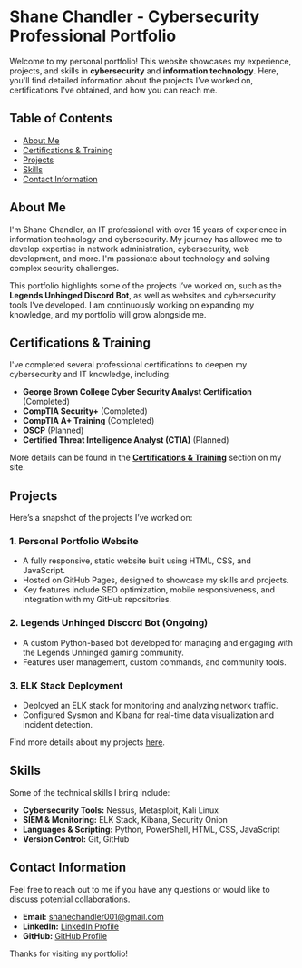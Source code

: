 # Shane Chandler - Cybersecurity Professional Portfolio

Welcome to my personal portfolio! This website showcases my experience, projects, and skills in **cybersecurity** and **information technology**. Here, you'll find detailed information about the projects I've worked on, certifications I've obtained, and how you can reach me.

## Table of Contents
- [About Me](#about-me)
- [Certifications & Training](#certifications--training)
- [Projects](#projects)
- [Skills](#skills)
- [Contact Information](#contact-information)

## About Me
I'm Shane Chandler, an IT professional with over 15 years of experience in information technology and cybersecurity. My journey has allowed me to develop expertise in network administration, cybersecurity, web development, and more. I'm passionate about technology and solving complex security challenges.

This portfolio highlights some of the projects I’ve worked on, such as the **Legends Unhinged Discord Bot**, as well as websites and cybersecurity tools I’ve developed. I am continuously working on expanding my knowledge, and my portfolio will grow alongside me.

## Certifications & Training
I've completed several professional certifications to deepen my cybersecurity and IT knowledge, including:
- **George Brown College Cyber Security Analyst Certification** (Completed)
- **CompTIA Security+** (Completed)
- **CompTIA A+ Training** (Completed)
- **OSCP** (Planned)
- **Certified Threat Intelligence Analyst (CTIA)** (Planned)

More details can be found in the **[Certifications & Training](#certifications--training)** section on my site.

## Projects
Here’s a snapshot of the projects I’ve worked on:

### 1. Personal Portfolio Website
- A fully responsive, static website built using HTML, CSS, and JavaScript.
- Hosted on GitHub Pages, designed to showcase my skills and projects.
- Key features include SEO optimization, mobile responsiveness, and integration with my GitHub repositories.
  
### 2. Legends Unhinged Discord Bot (Ongoing)
- A custom Python-based bot developed for managing and engaging with the Legends Unhinged gaming community.
- Features user management, custom commands, and community tools.
  
### 3. ELK Stack Deployment
- Deployed an ELK stack for monitoring and analyzing network traffic.
- Configured Sysmon and Kibana for real-time data visualization and incident detection.

Find more details about my projects [here](https://your-website-link.com/projects).

## Skills
Some of the technical skills I bring include:
- **Cybersecurity Tools:** Nessus, Metasploit, Kali Linux
- **SIEM & Monitoring:** ELK Stack, Kibana, Security Onion
- **Languages & Scripting:** Python, PowerShell, HTML, CSS, JavaScript
- **Version Control:** Git, GitHub

## Contact Information
Feel free to reach out to me if you have any questions or would like to discuss potential collaborations.

- **Email:** [shanechandler001@gmail.com](mailto:shanechandler001@gmail.com)
- **LinkedIn:** [LinkedIn Profile](https://linkedin.com/in/shane-chandler)
- **GitHub:** [GitHub Profile](https://github.com/ShaneChandler-Cyber)

Thanks for visiting my portfolio!
